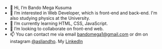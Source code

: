 - 👋 Hi, I’m Bando Mega Kusuma
- 👀 I’m interested in Web Developer, which is front-end and back-end. I'm also studying physics at the University.
- 🌱 I’m currently learning HTML, CSS, JavaScript.
- 💞️ I’m looking to collaborate on front-end web.
- 📫 You can contact me via email bandomega1@gmail.com or dm on instagram <a href="https://www.instagram.com/asliandho">@asliandho</a>. My <a href="https://www.linkedin.com/in/bando-mega-kusuma/">LinkedIn</a>

<!---
bando9/bando9 is a ✨ special ✨ repository because its `README.md` (this file) appears on your GitHub profile.
You can click the Preview link to take a look at your changes.
--->

